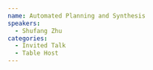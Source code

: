```yaml
---
name: Automated Planning and Synthesis
speakers:
  - Shufang Zhu
categories:
  - Invited Talk
  - Table Host
---
```

